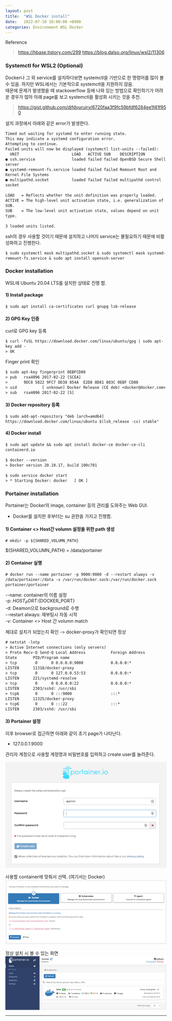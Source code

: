 ```yaml
---
layout: post
title:  "WSL Docker install"
date:   2022-07-10 10:00:00 +0900
categories: Environment WSL Docker
---
```

Reference
> <https://hbase.tistory.com/299>
> <https://blog.dalso.org/linux/wsl2/11306>
  
### Systemctl for WSL2 (Optional)
Docker나 그 외 service를 설치하다보면 systemctl을 기반으로 한 명령어를 많이 볼 수 있음. 하지만 WSL에서는 기본적으로 systemctl을 지원하지 않음.  
때문에 문제가 발생했을 때 stackoverflow 등에 나와 있는 방법으로 확인하기가 어려운 경우가 많아 아래 page를 보고 systemctl을 활성화 시키는 것을 추천.  
> <https://gist.github.com/djfdyuruiry/6720faa3f9fc59bfdf6284ee1f41f950>
  
설치 과정에서 아래와 같은 error가 발생한다.
  
```console
Timed out waiting for systemd to enter running state.
This may indicate a systemd configuration error.
Attempting to continue.
Failed units will now be displayed (systemctl list-units --failed):
  UNIT                       LOAD   ACTIVE SUB    DESCRIPTION
● ssh.service                loaded failed failed OpenBSD Secure Shell server
● systemd-remount-fs.service loaded failed failed Remount Root and Kernel File Systems
● multipathd.socket          loaded failed failed multipathd control socket
  
LOAD   = Reflects whether the unit definition was properly loaded.
ACTIVE = The high-level unit activation state, i.e. generalization of SUB.
SUB    = The low-level unit activation state, values depend on unit type.
  
3 loaded units listed.
```
ssh의 경우 사용할 것이기 때문에 설치하고 나머지 service는 불필요하기 때문에 비활성화하고 진행한다.
```console
$ sudo systemctl mask multipathd.socket & sudo systemctl mask systemd-remount-fs.service & sudo apt install openssh-server
```  
  
### Docker installation
WSL에 Ubuntu 20.04 LTS를 설치한 상태로 진행 함.  
  
#### 1) Install package  
```console
$ sudo apt install ca-certificates curl gnupg lsb-release
```
  
#### 2) GPG Key 인증  
curl로 GPG key 등록  
  
```console
$ curl -fsSL https://download.docker.com/linux/ubuntu/gpg | sudo apt-key add -
> OK
```
  
Finger print 확인  
  
```console
$ sudo apt-key fingerprint 0EBFCD88
> pub   rsa4096 2017-02-22 [SCEA]
>       9DC8 5822 9FC7 DD38 854A  E2D8 8D81 803C 0EBF CD88
> uid           [ unknown] Docker Release (CE deb) <docker@docker.com>
> sub   rsa4096 2017-02-22 [S]
```
  
#### 3) Docker repository 등록  
```console
$ sudo add-apt-repository "deb [arch=amd64] https://download.docker.com/linux/ubuntu $(lsb_release -cs) stable"
```
  
#### 4) Docker install  
```console
$ sudo apt update && sudo apt install docker-ce docker-ce-cli containerd.io
  
$ docker --version
> Docker version 20.10.17, build 100c701
  
$ sudo service docker start
> * Starting Docker: docker   [ OK ]
```
  
### Portainer installation
Portainer는 Docker의 image, container 등의 관리를 도와주는 Web GUI.  
- Docker를 설치한 후부터는 su 권한을 가지고 진행함.  
  
#### 1) Container <> Host간 volumn 설정을 위한 path 생성
```console
# mkdir -p ${SHARED_VOLUMN_PATH}
```
$\{SHARED_VOLUMN_PATH\} = /data/portainer  
  
#### 2) Container 실행
```console
# docker run --name portainer -p 9000:9000 -d --restart always -v /data/portainer:/data -v /var/run/docker.sock:/var/run/docker.sock portainer/portainer
```
--name: container의 이름 설정  
-p: ${HOST_PORT}:${DOCKER_PORT}  
-d: Deamon으로 background로 수행  
--restart always: 재부팅시 자동 시작  
-v: Container <> Host 간 volumn match  
  
제대로 설치가 되었는지 확인 -> docker-proxy가 확인되면 정상  
```console
# netstat -lntp
> Active Internet connections (only servers)
> Proto Recv-Q Send-Q Local Address           Foreign Address         State       PID/Program name
> tcp        0      0 0.0.0.0:9000            0.0.0.0:*               LISTEN      11318/docker-proxy
> tcp        0      0 127.0.0.53:53           0.0.0.0:*               LISTEN      221/systemd-resolve
> tcp        0      0 0.0.0.0:22              0.0.0.0:*               LISTEN      2303/sshd: /usr/sbi
> tcp6       0      0 :::9000                 :::*                    LISTEN      11325/docker-proxy
> tcp6       0      0 :::22                   :::*                    LISTEN      2303/sshd: /usr/sbi
```
#### 3) Portainer 설정
이후 browser로 접근하면 아래와 같이 초기 page가 나타난다.
- 127.0.0.1:9000
  
관리자 계정으로 사용할 계정명과 비밀번호를 입력하고 create user를 눌려준다.  
  
![Image Alt 텍스트](/img/220710_portainer_00.png)
  
사용할 container에 맞춰서 선택. (여기서는 Docker)  
![Image Alt 텍스트](/img/220710_portainer_01.png)
  
정상 설치 시 볼 수 있는 화면  
![Image Alt 텍스트](/img/220710_portainer_02.png)  
  
***
  